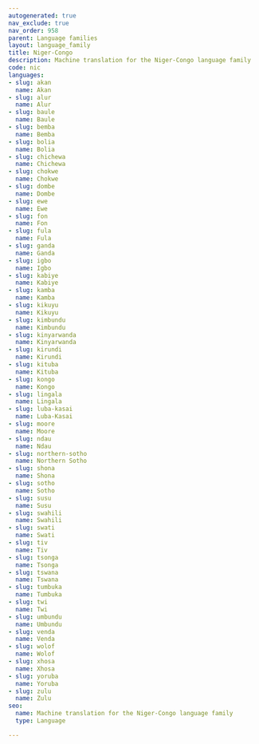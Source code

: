 ```yaml
---
autogenerated: true
nav_exclude: true
nav_order: 958
parent: Language families
layout: language_family
title: Niger-Congo
description: Machine translation for the Niger-Congo language family
code: nic
languages:
- slug: akan
  name: Akan
- slug: alur
  name: Alur
- slug: baule
  name: Baule
- slug: bemba
  name: Bemba
- slug: bolia
  name: Bolia
- slug: chichewa
  name: Chichewa
- slug: chokwe
  name: Chokwe
- slug: dombe
  name: Dombe
- slug: ewe
  name: Ewe
- slug: fon
  name: Fon
- slug: fula
  name: Fula
- slug: ganda
  name: Ganda
- slug: igbo
  name: Igbo
- slug: kabiye
  name: Kabiye
- slug: kamba
  name: Kamba
- slug: kikuyu
  name: Kikuyu
- slug: kimbundu
  name: Kimbundu
- slug: kinyarwanda
  name: Kinyarwanda
- slug: kirundi
  name: Kirundi
- slug: kituba
  name: Kituba
- slug: kongo
  name: Kongo
- slug: lingala
  name: Lingala
- slug: luba-kasai
  name: Luba-Kasai
- slug: moore
  name: Moore
- slug: ndau
  name: Ndau
- slug: northern-sotho
  name: Northern Sotho
- slug: shona
  name: Shona
- slug: sotho
  name: Sotho
- slug: susu
  name: Susu
- slug: swahili
  name: Swahili
- slug: swati
  name: Swati
- slug: tiv
  name: Tiv
- slug: tsonga
  name: Tsonga
- slug: tswana
  name: Tswana
- slug: tumbuka
  name: Tumbuka
- slug: twi
  name: Twi
- slug: umbundu
  name: Umbundu
- slug: venda
  name: Venda
- slug: wolof
  name: Wolof
- slug: xhosa
  name: Xhosa
- slug: yoruba
  name: Yoruba
- slug: zulu
  name: Zulu
seo:
  name: Machine translation for the Niger-Congo language family
  type: Language

---
```


